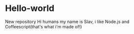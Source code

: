 # Hello-world
New repository
Hi humans
my name is Slav, i like Node.js and Coffeescript(that's what i'm made of!)
